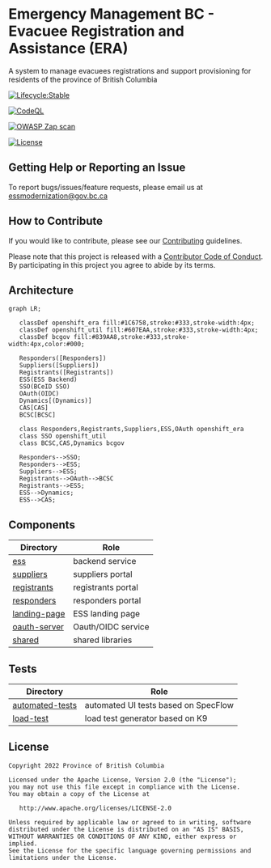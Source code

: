 # Emergency Management BC - Evacuee Registration and Assistance (ERA)

A system to manage evacuees registrations and support provisioning for residents of the province of British Columbia

[![Lifecycle:Stable](https://img.shields.io/badge/Lifecycle-Stable-97ca00)](https://github.com/bcgov/repomountie/blob/master/doc/lifecycle-badges.md)

[![CodeQL](https://github.com/bcgov/embc-ess-mod/actions/workflows/codeql-analysis.yml/badge.svg?branch=master)](https://github.com/bcgov/embc-ess-mod/actions/workflows/codeql-analysis.yml)

[![OWASP Zap scan](https://github.com/bcgov/embc-ess-mod/actions/workflows/owasp_zap_scan.yml/badge.svg)](https://github.com/bcgov/embc-ess-mod/actions/workflows/owasp_zap_scan.yml)

[![License](https://img.shields.io/badge/License-Apache%202.0-blue.svg)](LICENSE)

## Getting Help or Reporting an Issue

To report bugs/issues/feature requests, please email us at essmodernization@gov.bc.ca

## How to Contribute

If you would like to contribute, please see our [Contributing](./CONTRIBUTING.md) guidelines.

Please note that this project is released with a [Contributor Code of Conduct](./CODE_OF_CONDUCT.md). By participating in this project you agree to abide by its terms.

## Architecture

```mermaid
graph LR;

   classDef openshift_era fill:#1C6758,stroke:#333,stroke-width:4px;
   classDef openshift_util fill:#607EAA,stroke:#333,stroke-width:4px;
   classDef bcgov fill:#839AA8,stroke:#333,stroke-width:4px,color:#000;

   Responders([Responders])
   Suppliers([Suppliers])
   Registrants([Registrants])
   ESS(ESS Backend)
   SSO(BCeID SSO)
   OAuth(OIDC)
   Dynamics[(Dynamics)]
   CAS[CAS]
   BCSC[BCSC]

   class Responders,Registrants,Suppliers,ESS,OAuth openshift_era
   class SSO openshift_util
   class BCSC,CAS,Dynamics bcgov

   Responders-->SSO;
   Responders-->ESS;
   Suppliers-->ESS;
   Registrants-->OAuth-->BCSC
   Registrants-->ESS;
   ESS-->Dynamics;
   ESS-->CAS;
```

## Components

| Directory                       | Role               |
| ------------------------------- | ------------------ |
| [ess](./ess/)                   | backend service    |
| [suppliers](./suppliers/)       | suppliers portal   |
| [registrants](./registrants/)   | registrants portal |
| [responders](./responders/)     | responders portal  |
| [landing-page](./landing-page/) | ESS landing page   |
| [oauth-server](./oauth-server/) | Oauth/OIDC service |
| [shared](./shared/)             | shared libraries   |

## Tests

| Directory                             | Role                                 |
| ------------------------------------- | ------------------------------------ |
| [automated-tests](./automated-tests/) | automated UI tests based on SpecFlow |
| [load-test](./load-test/)             | load test generator based on K9      |

## License

    Copyright 2022 Province of British Columbia

    Licensed under the Apache License, Version 2.0 (the "License");
    you may not use this file except in compliance with the License.
    You may obtain a copy of the License at 

       http://www.apache.org/licenses/LICENSE-2.0

    Unless required by applicable law or agreed to in writing, software
    distributed under the License is distributed on an "AS IS" BASIS,
    WITHOUT WARRANTIES OR CONDITIONS OF ANY KIND, either express or implied.
    See the License for the specific language governing permissions and
    limitations under the License.
   